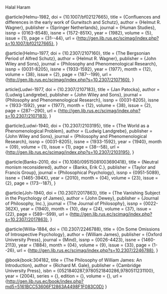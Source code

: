 Halal Haram 

@article{Helmu-1982,
doi = {10.1007/bf02127665},
title   = {Confluences and differences in the early work of Gurwitsch and Schutz},
author  = {Helmut R. Wagner},
publisher   = {Springer Netherlands},
journal = {Human Studies},
issnp   = {0163-8548},
issne   = {1572-851X},
year    = {1982},
volume  = {5},
issue   = {1},
page    = {31--44},
url =       {http://gen.lib.rus.ec/scimag/index.php?s=10.1007/bf02127665},
}

@article{Helmu-1977,
doi = {10.2307/2107160},
title   = {The Bergsonian Period of Alfred Schutz},
author  = {Helmut R. Wagner},
publisher   = {John Wiley and Sons},
journal = {Philosophy and Phenomenological Research},
issnp   = {0031-8205},
issne   = {1933-1592},
year    = {1977},
month   = {12},
volume  = {38},
issue   = {2},
page    = {187--199},
url =       {http://gen.lib.rus.ec/scimag/index.php?s=10.2307/2107160},
}

article{Ludwi-1977,
doi = {10.2307/2107183},
title   = {Jan Patocka},
author  = {Ludwig Landgrebe},
publisher   = {John Wiley and Sons},
journal = {Philosophy and Phenomenological Research},
issnp   = {0031-8205},
issne   = {1933-1592},
year    = {1977},
month   = {12},
volume  = {38},
issue   = {2},
page    = {287--290},
url =       {http://gen.lib.rus.ec/scimag/index.php?s=10.2307/2107183},
}

@article{Ludwi-1940,
doi = {10.2307/2103195},
title   = {The World as a Phenomenological Problem},
author  = {Ludwig Landgrebe},
publisher   = {John Wiley and Sons},
journal = {Philosophy and Phenomenological Research},
issnp   = {0031-8205},
issne   = {1933-1592},
year    = {1940},
month   = {09},
volume  = {1},
issue   = {1},
page    = {38--58},
url =       {http://gen.lib.rus.ec/scimag/index.php?s=10.2307/2103195},
}

@article{Banks-2010,
doi = {10.1080/09515081003690418},
title   = {Neutral monism reconsidered},
author  = {Banks, Erik C.},
publisher   = {Taylor and Francis Group},
journal = {Philosophical Psychology},
issnp   = {0951-5089},
issne   = {1465-394X},
year    = {2010},
month   = {04},
volume  = {23},
issue   = {2},
page    = {173--187},
}

@article{Joh-1940,
doi = {10.2307/2017863},
title   = {The Vanishing Subject in the Psychology of James},
author  = {John Dewey},
publisher   = {Journal of Philosophy, Inc.},
journal = {The Journal of Philosophy},
issnp   = {0022-362X},
year    = {1940},
month   = {10},
day = {24},
volume  = {37},
issue   = {22},
page    = {589--599},
url =       {http://gen.lib.rus.ec/scimag/index.php?s=10.2307/2017863},
}

@article{Willia-1884,
doi = {10.2307/2246788},
title   = {On Some Omissions of Introspective Psychology},
author  = {William James},
publisher   = {Oxford University Press},
journal = {Mind},
issnp   = {0026-4423},
issne   = {1460-2113},
year    = {1884},
month   = {04},
volume  = {9},
issue   = {33},
page    = {1--26},
url =       {http://gen.lib.rus.ec/scimag/index.php?s=10.2307/2246788},
}

@book{book:304182,
   title =     {The Philosophy of William James: An Introduction},
   author =    {Richard M. Gale},
   publisher = {Cambridge University Press},
   isbn =      {0521840287,9780521840286,9780511231100},
   year =      {2004},
   series =    {},
   edition =   {},
   volume =    {},
   url =       {http://gen.lib.rus.ec/book/index.php?md5=5161BCC53606F12863A4498F1F083C0D}
}